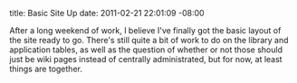 title: Basic Site Up
date: 2011-02-21 22:01:09 -08:00

After a long weekend of work, I believe I've finally got the basic
layout of the site ready to go. There's still quite a bit of work to
do on the library and application tables, as well as the question of
whether or not those should just be wiki pages instead of centrally
administrated, but for now, at least things are together.
